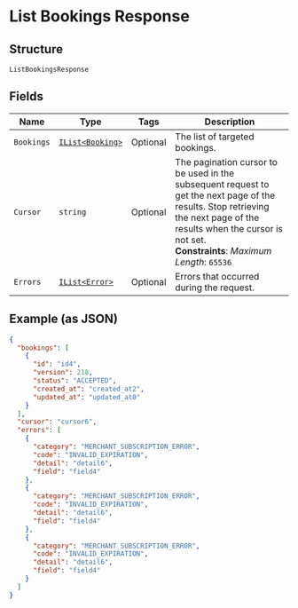 
# List Bookings Response

## Structure

`ListBookingsResponse`

## Fields

| Name | Type | Tags | Description |
|  --- | --- | --- | --- |
| `Bookings` | [`IList<Booking>`](../../doc/models/booking.md) | Optional | The list of targeted bookings. |
| `Cursor` | `string` | Optional | The pagination cursor to be used in the subsequent request to get the next page of the results. Stop retrieving the next page of the results when the cursor is not set.<br>**Constraints**: *Maximum Length*: `65536` |
| `Errors` | [`IList<Error>`](../../doc/models/error.md) | Optional | Errors that occurred during the request. |

## Example (as JSON)

```json
{
  "bookings": [
    {
      "id": "id4",
      "version": 218,
      "status": "ACCEPTED",
      "created_at": "created_at2",
      "updated_at": "updated_at0"
    }
  ],
  "cursor": "cursor6",
  "errors": [
    {
      "category": "MERCHANT_SUBSCRIPTION_ERROR",
      "code": "INVALID_EXPIRATION",
      "detail": "detail6",
      "field": "field4"
    },
    {
      "category": "MERCHANT_SUBSCRIPTION_ERROR",
      "code": "INVALID_EXPIRATION",
      "detail": "detail6",
      "field": "field4"
    },
    {
      "category": "MERCHANT_SUBSCRIPTION_ERROR",
      "code": "INVALID_EXPIRATION",
      "detail": "detail6",
      "field": "field4"
    }
  ]
}
```

